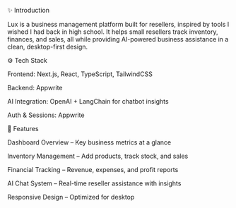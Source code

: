 ✨ Introduction

Lux is a business management platform built for resellers, inspired by tools I wished I had back in high school. It helps small resellers track inventory, finances, and sales, all while providing AI-powered business assistance in a clean, desktop-first design.

⚙️ Tech Stack

Frontend: Next.js, React, TypeScript, TailwindCSS

Backend: Appwrite

AI Integration: OpenAI + LangChain for chatbot insights

Auth & Sessions: Appwrite

🔋 Features

Dashboard Overview – Key business metrics at a glance

Inventory Management – Add products, track stock, and sales

Financial Tracking – Revenue, expenses, and profit reports

AI Chat System – Real-time reseller assistance with insights

Responsive Design – Optimized for desktop
